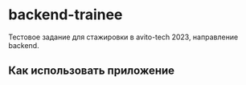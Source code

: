 # backend-trainee

Тестовое задание для стажировки в avito-tech 2023, направление backend.

##  Как использовать приложение

